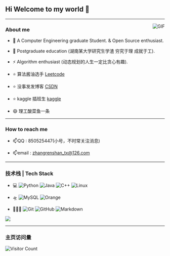 ## Hi Welcome to my world 👋

<!--
**ProgramTraveler/ProgramTraveler** is a ✨ _special_ ✨ repository because its `README.md` (this file) appears on your GitHub profile.

Here are some ideas to get you started:

- 🔭 I’m currently working on ...
- 🌱 I’m currently learning ...
- 👯 I’m looking to collaborate on ...
- 🤔 I’m looking for help with ...
- 💬 Ask me about ...
- 📫 How to reach me: ...
- 😄 Pronouns: ...
- ⚡ Fun fact: ...
- 📝
- 🔊
- ✍️
-->

---

<img align="right" alt="GIF" src="https://raw.githubusercontent.com/JoeyBling/JoeyBling/master/pic/pusheencode.gif" />

### About me

- 🌱 A Computer Engineering graduate Student. & Open Source enthusiast.

- 🔭 Postgraduate education (湖南某大学研究生学渣 穷究于理 成就于工).

- ⚡ Algorithm enthusiast (动态规划的人生一定比贪心有趣).

- ⭐ 算法酱油选手 [Leetcode](https://leetcode.cn/u/zxx233/)

- ⭐ 没事发发博客 [CSDN](https://blog.csdn.net/nudt_zrs?type=blog)

- ⭐ kaggle 插班生 [kaggle]()

- 😄 理工酸菜鱼一条

<!-- - [![State-of-the-art Shitcode](https://img.shields.io/static/v1?label=State-of-the-art&message=Shitcode&color=7B5804)](https://github.com/trekhleb/state-of-the-art-shitcode) -->

---

### How to reach me

* 📫QQ : 850525447(小号，不时常关注消息)

* 📫email : zhangrenshan_tx@126.com

<!-- <img align="ceter" src="https://github-readme-stats.zohan.tech/api?username=ProgramTraveler&show_icons=true&count_private=true&include_all_commits=true&line_height=21" alt="Help's Github Stats" /> -->
<!-- ![Help's GitHub](https://github-readme-stats.vercel.app/api?hide=issues,contribs&include_all_commits=true&username=ProgramTraveler) -->

---

###  技术栈 | Tech Stack

* 💻&#160;![Python](https://img.shields.io/badge/-Pyhton-blue) ![Java](https://img.shields.io/badge/-Java-red) ![C++](https://img.shields.io/badge/-C%2B%2B-lightgrey) ![Linux](https://img.shields.io/badge/-Linux-orange)

* 🛸&#160;![MySQL](https://img.shields.io/badge/-MySQL-green) ![Orange](https://img.shields.io/badge/-Oracle-orange)
* 👨🏽‍💻&#160;![Git](https://img.shields.io/badge/-Git-black) ![GitHub](https://img.shields.io/badge/-GitHub-red) ![Markdown](https://img.shields.io/badge/-Markdown-blue)

<p align="left">
<img align="center" src="https://github-readme-stats.zohan.tech/api/top-langs/?username=ProgramTraveler&hide_langs_below=1&theme=default&line_height=27&layout=compact" />

---

### 主页访问量

![Visitor Count](https://profile-counter.glitch.me/all-smile/count.svg)
